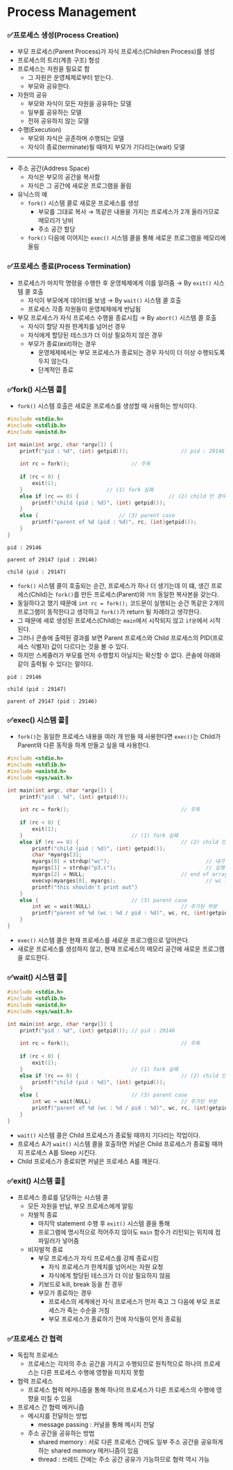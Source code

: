 # Process Management

### ✅프로세스 생성(Process Creation)

* 부모 프로세스(Parent Process)가 자식 프로세스(Children Process)를 생성
* 프로세스의 트리(계층 구조) 형성
* 프로세스는 자원을 필요로 함
  * 그 자원은 운영체제로부터 받는다.
  * 부모와 공유한다.
* 자원의 공유
  * 부모와 자식이 모든 자원을 공유하는 모델
  * 일부를 공유하는 모델
  * 전혀 공유하지 않는 모델
* 수행(Execution)
  * 부모와 자식은 공존하며 수행되는 모델
  * 자식이 종료(terminate)될 때까지 부모가 기다리는(wait) 모델

---

* 주소 공간(Address Space)
  * 자식은 부모의 공간을 복사함
  * 자식은 그 공간에 새로운 프로그램을 올림
* 유닉스의 예
  * `fork()` 시스템 콜로 새로운 프로세스를 생성
    * 부모를 그대로 복사 → 똑같은 내용을 가지는 프로세스가 2개 올라가므로 메모리가 낭비
    * 주소 공간 할당
  * `fork()` 다음에 이어지는 `exec()` 시스템 콜을 통해 새로운 프로그램을 메모리에 올림

### ✅프로세스 종료(Process Termination)

* 프로세스가 마지막 명령을 수행한 후 운영체제에게 이를 알려줌 → By `exit()` 시스템 콜 호출
  * 자식이 부모에게 데이터를 보냄 → By `wait()` 시스템 콜 호출
  * 프로세스 각종 자원들이 운영체제에게 반납됨
* 부모 프로세스가 자식 프로세스 수행을 종료시킴 → By `abort()` 시스템 콜 호출
  * 자식이 할당 자원 한계치를 넘어선 경우
  * 자식에게 할당된 테스크가 더 이상 필요하지 않은 경우
  * 부모가 종료(exit)하는 경우
    * 운영체제에서는 부모 프로세스가 종료되는 경우 자식이 더 이상 수행되도록 두지 않는다.
    * 단계적인 종료

### ✅fork() 시스템 콜🌟

* `fork()` 시스템 호출은 새로운 프로세스를 생성할 때 사용하는 방식이다.

```c
#include <stdio.h>
#include <stdlib.h>
#include <unistd.h>

int main(int argc, char *argv[]) {
    printf("pid : %d", (int) getpid());                 // pid : 29146
    
    int rc = fork();					// 주목
    
    if (rc < 0) {
        exit(1);
    }							// (1) fork 실패
    else if (rc == 0) {		                        // (2) child 인 경우 (fork 값이 0)
        printf("child (pid : %d)", (int) getpid());
    }
    else {					        // (3) parent case
        printf("parent of %d (pid : %d)", rc, (int)getpid());
    }
}
```

```text
pid : 29146

parent of 29147 (pid : 29146)

child (pid : 29147)
```

* `fork()` 시스템 콜이 호출되는 순간, 프로세스가 하나 더 생기는데 이 떄, 생긴 프로세스(Child)는 `fork()`를 만든 프로세스(Parent)와 `거의` 동일한 복사본을 갖는다.
* 동일하다고 했기 때문에 `int rc = fork();` 코드문이 실행되는 순간 똑같은 2개의 프로그램이 동작한다고 생각하고 `fork()`가 return 될 차례라고 생각한다.
* 그 때문에 새로 생성된 프로세스(Child)는 `main`에서 시작되지 않고 `if문`에서 시작된다. 
* 그러나 콘솔에 출력된 결과를 보면 Parent 프로세스와 Child 프로세스의 PID(프로세스 식별자) 값이 다르다는 것을 볼 수 있다.
* 하지만 스케줄러가 부모를 먼저 수행할지 아닐지는 확신할 수 없다. 콘솔에 아래와 같이 출력될 수 있다는 말이다.


```text
pid : 29146

child (pid : 29147)

parent of 29147 (pid : 29146)
```

### ✅exec() 시스템 콜🌟

* `fork()`는 동일한 프로세스 내용을 여러 개 만들 때 사용한다면 `exec()`는 Child가 Parent와 다른 동작을 하게 만들고 싶을 때 사용한다.

```c
#include <stdio.h>
#include <stdlib.h>
#include <unistd.h>
#include <sys/wait.h>

int main(int argc, char *argv[]) {
    printf("pid : %d", (int) getpid());                                 // pid : 29146
    
    int rc = fork();					                // 주목
    
    if (rc < 0) {
        exit(1);
    }									// (1) fork 실패
    else if (rc == 0) {					                // (2) child 인 경우 (fork 값이 0)
        printf("child (pid : %d)", (int) getpid());
        char *myargs[3];
        myargs[0] = strdup("wc");		                        // 내가 실행할 파일 이름
        myargs[1] = strdup("p3.c");		                        // 실행할 파일에 넘겨줄 argument
        myargs[2] = NULL;				                // end of array
        execvp(myarges[0], myargs);		                        // wc 파일 실행.
        printf("this shouldn't print out")                              // 실행되지 않음.
    }
    else {								// (3) parent case
        int wc = wait(NULL)				                // 추가된 부분
        printf("parent of %d (wc : %d / pid : %d)", wc, rc, (int)getpid());
    }
}
```

* `exec()` 시스템 콜은 현재 프로세스를 새로운 프로그램으로 덮어쓴다. 
* 새로운 프로세스를 생성하지 않고, 현재 프로세스의 메모리 공간에 새로운 프로그램을 로드한다.

### ✅wait() 시스템 콜🌟

```c
#include <stdio.h>
#include <stdlib.h>
#include <unistd.h>
#include <sys/wait.h>

int main(int argc, char *argv[]) {
    printf("pid : %d", (int) getpid()); // pid : 29146
    
    int rc = fork();					                // 주목
    
    if (rc < 0) {
        exit(1);
    }									// (1) fork 실패
    else if (rc == 0) {					                // (2) child 인 경우 (fork 값이 0)
        printf("child (pid : %d)", (int) getpid());
    }
    else {								// (3) parent case
        int wc = wait(NULL)				                // 추가된 부분
        printf("parent of %d (wc : %d / pid : %d)", wc, rc, (int)getpid());
    }
}
```

* `wait()` 시스템 콜은 Child 프로세스가 종료될 때까지 기다리는 작업이다.
* 프로세스 A가 `wait()` 시스템 콜을 호출하면 커널은 Child 프로세스가 종료될 때까지 프로세스 A를 Sleep 시킨다.
* Child 프로세스가 종료되면 커널은 프로세스 A를 깨운다.

### ✅exit() 시스템 콜🌟

* 프로세스 종료를 담당하는 시스템 콜
  * 모든 자원을 반납, 부모 프로세스에게 알림 
  * 자발적 종료
    * 마지막 statement 수행 후 `exit()` 시스템 콜을 통해
    * 프로그램에 명시적으로 적어주지 않아도 `main` 함수가 리턴되는 위치에 컴파일러가 넣어줌
  * 비자발적 종료
    * 부모 프로세스가 자식 프로세스를 강제 종료시킴
      * 자식 프로세스가 한계치를 넘어서는 자원 요청
      * 자식에게 할당된 테스크가 더 이상 필요하지 않음
    * 키보드로 kill, break 등을 친 경우
    * 부모가 종료하는 경우
      * 프로세스의 세계에선 자식 프로세스가 먼저 죽고 그 다음에 부모 프로세스가 죽는 수순을 거침
      * 부모 프로세스가 종료하기 전에 자식들이 먼저 종료됨

### ✅프로세스 간 협력

* 독립적 프로세스
  * 프로세스는 각자의 주소 공간을 가지고 수행되므로 원칙적으로 하나의 프로세스는 다른 프로세스 수행에 영향을 미치지 못함
* 협력 프로세스
  * 프로세스 협력 메커니즘을 통해 하나의 프로세스가 다른 프로세스의 수행에 영향을 미칠 수 있음
* 프로세스 간 협력 메커니즘
  * 메시지를 전달하는 방법
    * message passing : 커널을 통해 메시지 전달
  * 주소 공간을 공유하는 방법
    * shared memory : 서로 다른 프로세스 간에도 일부 주소 공간을 공유하게 하는 shared memory 메커니즘이 있음
    * thread : 쓰레드 간에는 주소 공간 공유가 가능하므로 협력 역시 가능